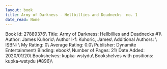 ```yaml
---
layout: book
title: Army of Darkness - Hellbillies and Deadnecks  no. 1
date_read: None
---
```


Book Id: 27889376\ 
Title: Army of Darkness: Hellbillies and Deadnecks #1\ 
Author: James Kuhoric\ 
Author l-f: Kuhoric, James\ 
Additional Authors: \ 
ISBN: \ 
My Rating: 0\ 
Average Rating: 0.0\ 
Publisher: Dynamite Entertainment\ 
Binding: ebook\ 
Number of Pages: 21\ 
Date Added: 2020/01/20\ 
Bookshelves: kupka-wstydu\ 
Bookshelves with positions: kupka-wstydu (#896)\ 


